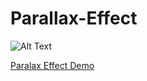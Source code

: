 # Parallax-Effect

![Alt Text](https://media.giphy.com/media/fWfZKARzf2t0fjXxiO/giphy.gif)

[Paralax Effect Demo](http://taniaeaparicio.com/parallax-effect/)

 
